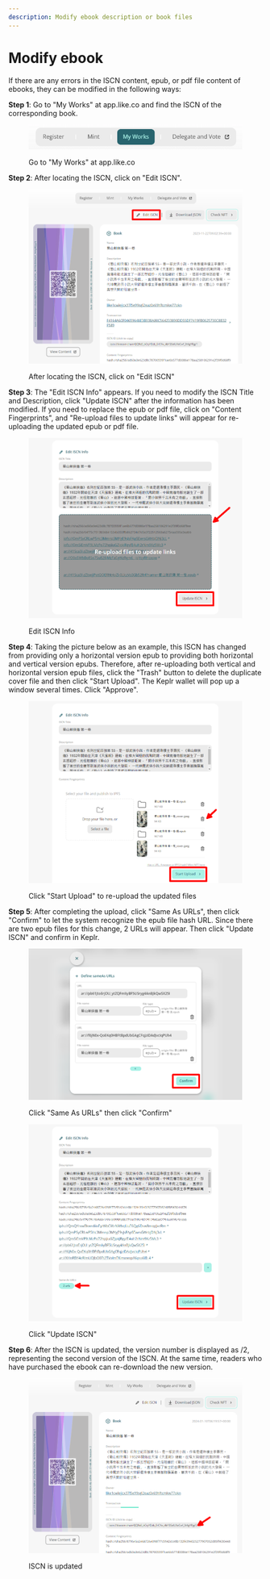 ```yaml
---
description: Modify ebook description or book files
---
```


# Modify ebook

If there are any errors in the ISCN content, epub, or pdf file content of ebooks, they can be modified in the following ways:

**Step 1**: Go to "My Works" at app.like.co and find the ISCN of the corresponding book.

<figure><img src="../../.gitbook/assets/Change NFT Book 1.png" alt=""><figcaption><p>Go to "My Works" at app.like.co</p></figcaption></figure>

**Step 2**: After locating the ISCN, click on "Edit ISCN".

<figure><img src="../../.gitbook/assets/Change NFT Book 2.png" alt=""><figcaption><p>After locating the ISCN, click on "Edit ISCN"</p></figcaption></figure>

**Step 3**: The "Edit ISCN Info" appears. If you need to modify the ISCN Title and Description, click "Update ISCN" after the information has been modified. If you need to replace the epub or pdf file, click on "Content Fingerprints", and "Re-upload files to update links" will appear for re-uploading the updated epub or pdf file.

<figure><img src="../../.gitbook/assets/Change NFT Book 3.png" alt=""><figcaption><p>Edit ISCN Info</p></figcaption></figure>

**Step 4**: Taking the picture below as an example, this ISCN has changed from providing only a horizontal version epub to providing both horizontal and vertical version epubs. Therefore, after re-uploading both vertical and horizontal version epub files, click the "Trash" button to delete the duplicate cover file and then click "Start Upload". The Keplr wallet will pop up a window several times. Click "Approve".

<figure><img src="../../.gitbook/assets/Change NFT Book 4.png" alt=""><figcaption><p> Click "Start Upload" to re-upload the updated files</p></figcaption></figure>

**Step 5**: After completing the upload, click "Same As URLs", then click "Confirm" to let the system recognize the epub file hash URL. Since there are two epub files for this change, 2 URLs will appear. Then click "Update ISCN" and confirm in Keplr.

<figure><img src="../../.gitbook/assets/Change NFT Book 5.png" alt=""><figcaption><p>Click "Same As URLs" then click "Confirm"</p></figcaption></figure>

<figure><img src="../../.gitbook/assets/Change NFT Book 6.png" alt=""><figcaption><p>Click "Update ISCN"</p></figcaption></figure>

**Step 6**: After the ISCN is updated, the version number is displayed as /2, representing the second version of the ISCN. At the same time, readers who have purchased the ebook can re-download the new version.

<figure><img src="../../.gitbook/assets/Change NFT Book 7.png" alt=""><figcaption><p>ISCN is updated</p></figcaption></figure>
